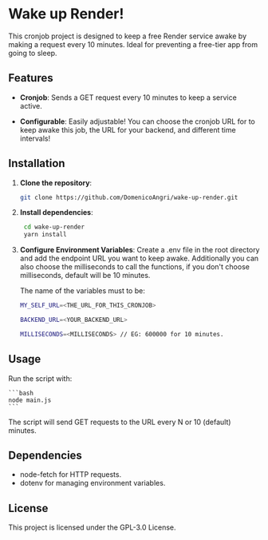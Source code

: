 # Wake up Render!

This cronjob project is designed to keep a free Render service awake by making a request every 10 minutes. Ideal for preventing a free-tier app from going to sleep.

## Features

-   **Cronjob**: Sends a GET request every 10 minutes to keep a service active.

-   **Configurable**: Easily adjustable! You can choose the cronjob URL for to keep awake this job, the URL for your backend, and different time intervals!

## Installation

1. **Clone the repository**:

    ```bash
    git clone https://github.com/DomenicoAngri/wake-up-render.git
    ```

2. **Install dependencies**:

    ```bash
     cd wake-up-render
     yarn install
    ```

3. **Configure Environment Variables**: Create a .env file in the root directory and add the endpoint URL you want to keep awake. Additionally you can also choose the milliseconds to call the functions, if you don't choose milliseconds, default will be 10 minutes.

    The name of the variables must to be:

    ```bash
    MY_SELF_URL=<THE_URL_FOR_THIS_CRONJOB>

    BACKEND_URL=<YOUR_BACKEND_URL>

    MILLISECONDS=<MILLISECONDS> // EG: 600000 for 10 minutes.
    ```

## Usage

Run the script with:

    ```bash
    node main.js
    ```

The script will send GET requests to the URL every N or 10 (default) minutes.

## Dependencies

-   node-fetch for HTTP requests.
-   dotenv for managing environment variables.

## License

This project is licensed under the GPL-3.0 License.
